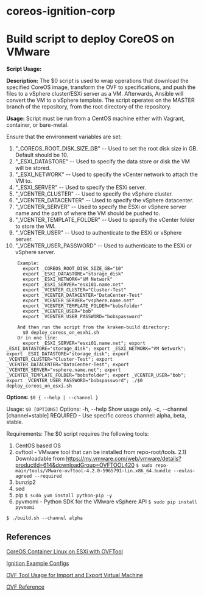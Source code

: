 # coreos-ignition-corp

# Build script to deploy CoreOS on VMware

**Script Usage:**

**Description:**
  The $0 script is used to wrap operations that download the specified CoreOS image, transform the OVF to specifications, and push the
  files to a vSphere cluster/ESXi server as a VM. Afterwards, Ansible will convert the VM to a vSphere template.
  The script operates on the MASTER branch of the repository, from the root directory of the repository.

**Usage:**
  Script must be run from a CentOS machine either with Vagrant, container, or bare-metal.

  Ensure that the environment variables are set:

   01) "_COREOS_ROOT_DISK_SIZE_GB" -- Used to set the root disk size in GB. Default should be 10.
   02) "_ESXI_DATASTORE" --           Used to specify the data store or disk the VM will be stored.
   03) "_ESXI_NETWORK" --             Used to specify the vCenter network to attach the VM to.
   04) "_ESXI_SERVER" --              Used to specify the ESXi server.
   05) "_VCENTER_CLUSTER" --          Used to specify the vSphere cluster.
   06) "_VCENTER_DATACENTER" --       Used to specify the vSphere datacenter.
   07) "_VCENTER_SERVER" --           Used to specify the ESXi or vSphere server name and the path of where the VM should be pushed to.
   08) "_VCENTER_TEMPLATE_FOLDER" --  Used to specify the vCenter folder to store the VM.
   09) "_VCENTER_USER" --             Used to authenticate to the ESXi or vSphere server.
   10) "_VCENTER_USER_PASSWORD" --    Used to authenticate to the ESXi or vSphere server.

```
    Example:
      export _COREOS_ROOT_DISK_SIZE_GB="10"
      export _ESXI_DATASTORE="storage_disk"
      export _ESXI_NETWORK="VM Network"
      export _ESXI_SERVER="esxi01.name.net"
      export _VCENTER_CLUSTER="Cluster-Test"
      export _VCENTER_DATACENTER="DataCenter-Test"
      export _VCENTER_SERVER="vsphere.name.net"
      export _VCENTER_TEMPLATE_FOLDER="bobsfolder"
      export _VCENTER_USER="bob"
      export _VCENTER_USER_PASSWORD="bobspassword"

    And then run the script from the kraken-build directory:
      $0 deploy_coreos_on_esxhi.sh
    Or in one line:
      export _ESXI_SERVER="esxi01.name.net"; export _ESXI_DATASTORE="storage_disk"; export _ESXI_NETWORK="VM Network"; export _ESXI_DATASTORE="storage_disk"; export _VCENTER_CLUSTER="Cluster-Test"; export _VCENTER_DATACENTER="DataCenter-Test"; export _VCENTER_SERVER="vsphere.name.net"; export _VCENTER_TEMPLATE_FOLDER="bobsfolder"; export _VCENTER_USER="bob"; export _VCENTER_USER_PASSWORD="bobspassword"; ./$0 deploy_coreos_on_esxi.sh
```

**Options:**
  `$0 { --help | --channel }`

 Usage: `$0 [OPTIONS]`
  Options:
    -h, --help  Show usage only.
    -c, --channel [channel=stable]  REQUIRED - Use specific coreos channel: alpha, beta, stable.

 Requirements:
   The $0 script requires the following tools:

   1) CentOS based OS
   2) ovftool - VMware tool that can be installed from repo-root/tools.
     2.1) Downloadable from https://my.vmware.com/web/vmware/details?productId=614&downloadGroup=OVFTOOL420
          `$ sudo repo-main/tools/VMware-ovftool-4.2.0-5965791-lin.x86_64.bundle --eulas-agreed --required`
   3) bunzip2
   4) sed
   5) pip
     `$ sudo yum install python-pip -y`
   6) pyvmomi - Python SDK for the VMware vSphere API
     `$ sudo pip install pyvmomi`

   `$ ./build.sh --channel alpha`

## References

[CoreOS Container Linux on ESXi with OVFTool](http://anton.lindstrom.io/coreos-on-esxi/)

[Ignition Example Configs](https://coreos.com/ignition/docs/latest/examples.html)

[OVF Tool Usage for Import and Export Virtual Machine](http://www.itadminstrator.com/2014/06/ovf-tool-usage-for-import-and-export.html)

[OVF Reference](http://wiki.abiquo.com/display/ABI38/OVF+Reference#OVFReference-DiskSection)
